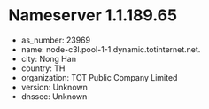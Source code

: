 # Nameserver 1.1.189.65

* as_number: 23969
* name: node-c3l.pool-1-1.dynamic.totinternet.net.
* city: Nong Han
* country: TH
* organization: TOT Public Company Limited
* version: Unknown
* dnssec: Unknown
